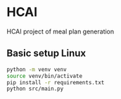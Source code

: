 # HCAI

HCAI project of meal plan generation

## Basic setup Linux

```bash
python -m venv venv
source venv/bin/activate
pip install -r requirements.txt
python src/main.py
```
